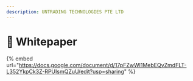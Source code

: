 ```yaml
---
description: UNTRADING TECHNOLOGIES PTE LTD
---
```


# 📃 Whitepaper

{% embed url="https://docs.google.com/document/d/17pFZwWl1MebEQvZmdFLT-L352YkpCk3Z-RPUIsmQZuU/edit?usp=sharing" %}
